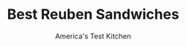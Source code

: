 ---
layout: ../../layouts/MarkdownPostLayout.astro
title: Best Reuben Sandwiches
author: America's Test Kitchen
pubDate: 2023-03-15
description: "The grilled Reuben-sliced corned beef, tangy sauerkraut, creamy Russian or Thousand Island dressing, and melted swiss cheese on rye-is the epitome of a New York deli sandwich. We wanted a recipe for a homemade version that tasted just as good as those from a deli."
image_url: https://res.cloudinary.com/hksqkdlah/image/upload/ar_1:1,c_fill,dpr_2.0,f_auto,fl_lossy.progressive.strip_profile,g_faces:auto,q_auto:low,w_344/25464_sfs-best-reuben-sandwiches-012
tags: ["Main Courses","Beef","Sandwiches"]
calories: 2132
protein: 21
carbohydrates: 14
fats: 
fiber: 1
ingredients: ["1/4 cup, mayonnaise","1/4 cup, finely chopped sweet pickles plus 1 teaspoon sweet pickle juice","2 tablespoons, cocktail sauce","1 cup, sauerkraut, drained and rinsed (see note)","2 tablespoons, cider vinegar","1 teaspoon, brown sugar","8 slices, hearty rye bread","4 ounces, Swiss cheese, shredded (1 cup)","12 ounces, thinly sliced corned beef (see note)","4 tablespoons, unsalted butter"]
serves: 4
time: "35 minutes"
instructions: ["Whisk mayonnaise, pickles, pickle juice, and cocktail sauce in small bowl; set aside. Cook sauerkraut, vinegar, and sugar in large skillet over medium-high heat, stirring occasionally, until liquid evaporates, about 3 minutes. Transfer sauerkraut to bowl and wipe out skillet.","Spread dressing evenly on 1 side of each slice of bread. Layer half of cheese on 4 slices bread, then top with half of corned beef. Divide sauerkraut evenly over meat, then top with remaining corned beef and remaining cheese. Arrange remaining bread, dressing-side down, over cheese.","Melt 2 tablespoons butter in empty skillet over medium heat. Place 2 sandwiches in pan and cook until golden brown on first side, 2 to 3 minutes. Flip sandwiches and cook, covered, over medium-low heat until second side is golden brown and cheese is melted, about 2 minutes longer. Transfer to wire rack and repeat with remaining butter and sandwiches. Serve."]
nutrition: ["370 mg Potassium","282 mg Phosphorus","245 mg Calcium","2 mg Iron","33 mg Magnesium","1460 mg Sodium","3 mg Zinc","43 g Fat","3 mg Niacin (B3)","14 g Monounsaturated","7 g Polyunsaturated","28 mg Vitamin C","106 mg Cholesterol","17 g Saturated","1 g Fiber","8 µg Folic acid","22 µg Folate (food)","5 g Sugars","14 µg Vitamin K","121 g Water","14 g Carbs","36 µg Folate equivalent (total)","21 g Protein","2 µg Vitamin B12","162 µg Vitamin A","533 kcal Energy","2132 calories"]
notes: "Corned beef is typically made from either the brisket or the round. We prefer the corned beef brisket."
---